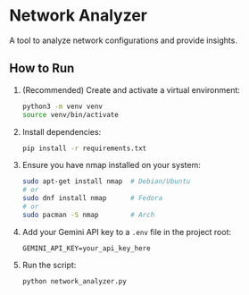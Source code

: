 # Network Analyzer

A tool to analyze network configurations and provide insights.

## How to Run

1. (Recommended) Create and activate a virtual environment:
   ```bash
   python3 -m venv venv
   source venv/bin/activate
   ```

2. Install dependencies:
   ```bash
   pip install -r requirements.txt
   ```

3. Ensure you have nmap installed on your system:
   ```bash
   sudo apt-get install nmap  # Debian/Ubuntu
   # or
   sudo dnf install nmap      # Fedora
   # or
   sudo pacman -S nmap        # Arch
   ```

4. Add your Gemini API key to a `.env` file in the project root:
   ```
   GEMINI_API_KEY=your_api_key_here
   ```

5. Run the script:
   ```bash
   python network_analyzer.py
   ```